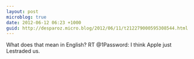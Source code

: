 ```yaml
---
layout: post
microblog: true
date: 2012-06-12 06:23 +1000
guid: http://desparoz.micro.blog/2012/06/11/t212279000595308544.html
---
```

What does that mean in English? RT @1Password: I think Apple just Lestraded us.
